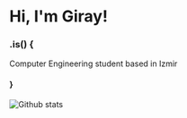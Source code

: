 # Hi, I'm Giray! 

### .is() {
Computer Engineering student based in Izmir
#### }

![Github stats](https://github-readme-stats.vercel.app/api?username=girayaksakal&theme=github_dark&show_icons=true&count_private=true)


<!--
**girayaksakal/girayaksakal** is a ✨ _special_ ✨ repository because its `README.md` (this file) appears on your GitHub profile.

Here are some ideas to get you started:

- 🔭 I’m currently working on ...
- 🌱 I’m currently learning ...
- 👯 I’m looking to collaborate on ...
- 🤔 I’m looking for help with ...
- 💬 Ask me about ...
- 📫 How to reach me: ...
- 😄 Pronouns: ...
- ⚡ Fun fact: ...
-->
